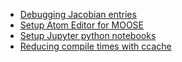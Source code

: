 - [Debugging Jacobian entries](development/analyze_jacobian.md)
- [Setup Atom Editor for MOOSE](development/Atom_Editor.md)
- [Setup Jupyter python notebooks](development/jupyter.md)
- [Reducing compile times with ccache](development/ccache.md)
